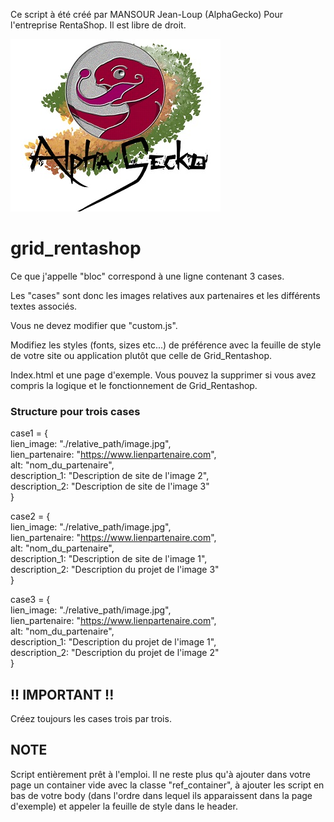 Ce script à été créé par MANSOUR Jean-Loup (AlphaGecko) Pour l'entreprise RentaShop. Il est libre de droit.

![Screenshot](./images/logo.jpg)

# grid_rentashop

Ce que j'appelle "bloc" correspond à une ligne contenant 3 cases. 

Les "cases" sont donc les images relatives aux partenaires et les différents textes associés. 

Vous ne devez modifier que "custom.js". 

Modifiez les styles (fonts, sizes etc...) de préférence avec la feuille de style de votre site ou application plutôt que celle de Grid_Rentashop. 

Index.html et une page d'exemple. Vous pouvez la supprimer si vous avez compris la logique et le fonctionnement de Grid_Rentashop.

### Structure pour trois cases 

case1 = {  
    lien_image: "./relative_path/image.jpg",  
    lien_partenaire: "https://www.lienpartenaire.com",  
    alt: "nom_du_partenaire",   
    description_1: "Description de site de l'image 2",  
    description_2: "Description de site de l'image 3"  
}  

case2 = {  
    lien_image: "./relative_path/image.jpg",  
    lien_partenaire: "https://www.lienpartenaire.com",  
    alt: "nom_du_partenaire",   
    description_1: "Description de site de l'image 1",   
    description_2: "Description du projet de l'image 3"  
}  

case3 = {  
    lien_image: "./relative_path/image.jpg",  
    lien_partenaire: "https://www.lienpartenaire.com",  
    alt: "nom_du_partenaire",    
    description_1: "Description du projet de l'image 1",   
    description_2: "Description du projet de l'image 2"  
}  

## !! IMPORTANT !!

Créez toujours les cases trois par trois.

## NOTE 

Script entièrement prêt à l'emploi. Il ne reste plus qu'à ajouter dans votre page un container vide avec la classe "ref_container", à ajouter les script en bas de votre body (dans l'ordre dans lequel ils apparaissent dans la page d'exemple) et appeler la feuille de style dans le header.

